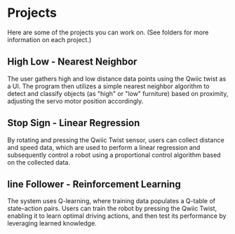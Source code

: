 # Projects

Here are some of the projects you can work on.  (See folders for more information on each project.)

## High Low - Nearest Neighbor

The user gathers high and low distance data points using the Qwiic twist as a UI. The program then utilizes a simple nearest neighbor algorithm to detect and classify objects (as "high" or "low" furniture) based on proximity, adjusting the servo motor position accordingly.

## Stop Sign - Linear Regression

By rotating and pressing the Qwiic Twist sensor, users can collect distance and speed data, which are used to perform a linear regression and subsequently control a robot using a proportional control algorithm based on the collected data.

## line Follower - Reinforcement Learning

The system uses Q-learning, where training data populates a Q-table of state-action pairs. Users can train the robot by pressing the Qwiic Twist, enabling it to learn optimal driving actions, and then test its performance by leveraging learned knowledge.

